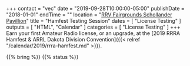 +++
contact = "vec"
date = "2019-09-28T10:00:00-05:00"
publishDate = "2018-01-01"
endTime = ""
location = "[RRV Fairgrounds Schollander Pavillion](/places/rrv-fairgrounds-schollander-pavillion)"
title = "Hamfest Testing Session"
dates = [ "License Testing" ]
outputs = [ "HTML", "Calendar" ]
categories = [ "License Testing" ]
+++
Earn your first Amateur Radio license, or an upgrade, at the
[2019 RRRA Hamfest & ARRL Dakota Division Convention]({{< relref "/calendar/2019/rrra-hamfest.md" >}}).

{{% bring %}}
{{% status %}}

